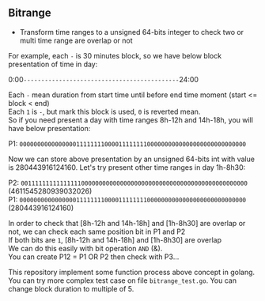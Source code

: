 ## Bitrange

- Transform time ranges to a unsigned 64-bits integer to check two or multi time range are overlap or not

For example, each `-` is 30 minutes block, so we have below block presentation of time in day:

0:00`--------------------------------------------`24:00

Each `-` mean duration from start time until before end time moment (start <= block < end)<br />
Each `1` is `-`, but mark this block is used, `0` is reverted mean.<br />
So if you need present a day with time ranges 8h-12h and 14h-18h, you will have below presentation:

P1: `0000000000000000111111110000111111110000000000000000000000000000`

Now we can store above presentation by an unsigned 64-bits int with value is 280443916124160.
Let's try present other time ranges in day 1h-8h30:

P2: `0011111111111111100000000000000000000000000000000000000000000000` (4611545280939032026)<br />
P1: `0000000000000000111111110000111111110000000000000000000000000000` (280443916124160)

In order to check that [8h-12h and 14h-18h] and [1h-8h30] are overlap or not, we can check each same position bit in P1 and P2<br />
If both bits are `1`, [8h-12h and 14h-18h] and [1h-8h30] are overlap<br />
We can do this easily with bit operation `AND` (&).<br />
You can create P12 = P1 OR P2 then check with P3...

This repository implement some function process above concept in golang. You can try more complex test case on file `bitrange_test.go`. You can change block duration to multiple of 5. 